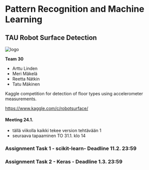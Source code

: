 # Pattern Recognition and Machine Learning
TAU Robot Surface Detection
---------------------------

![logo](https://storage.googleapis.com/kaggle-competitions/kaggle/12598/logos/header.png?raw=true)

**Team 30**
* Arttu Linden
* Meri Mäkelä
* Reetta Nätkin
* Tatu Mäkinen

Kaggle competition for detection of floor types using accelerometer measurements.

https://www.kaggle.com/c/robotsurface/

#### Meeting 24.1.
- tällä viikolla kaikki tekee version tehtävään 1
- seuraava tapaaminen TO 31.1. klo 14


### Assignment Task 1 - scikit-learn- Deadline 11.2. 23:59

### Assignment Task 2 - Keras - Deadline 1.3. 23:59
